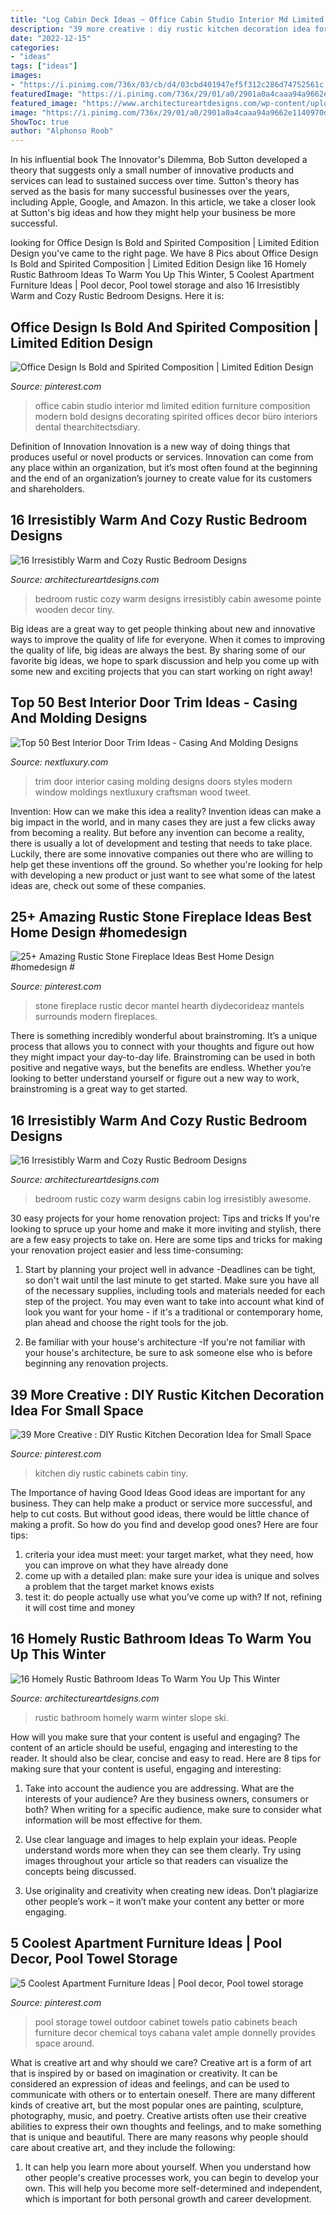 ```yaml
---
title: "Log Cabin Deck Ideas ~ Office Cabin Studio Interior Md Limited Edition Furniture Composition Modern Bold Designs Decorating Spirited Offices Decor Büro Interiors Dental Thearchitectsdiary"
description: "39 more creative : diy rustic kitchen decoration idea for small space"
date: "2022-12-15"
categories:
- "ideas"
tags: ["ideas"]
images:
- "https://i.pinimg.com/736x/03/cb/d4/03cbd401947ef5f312c286d74752561c.jpg"
featuredImage: "https://i.pinimg.com/736x/29/01/a0/2901a0a4caaa94a9662e1140970dde09.jpg"
featured_image: "https://www.architectureartdesigns.com/wp-content/uploads/2014/10/16-Homely-Rustic-Bathroom-Ideas-To-Warm-You-Up-This-Winter-13-630x945.jpg"
image: "https://i.pinimg.com/736x/29/01/a0/2901a0a4caaa94a9662e1140970dde09.jpg"
ShowToc: true
author: "Alphonso Roob"
---
```



In his influential book The Innovator's Dilemma, Bob Sutton developed a theory that suggests only a small number of innovative products and services can lead to sustained success over time. Sutton's theory has served as the basis for many successful businesses over the years, including Apple, Google, and Amazon. In this article, we take a closer look at Sutton's big ideas and how they might help your business be more successful.

	

		
looking for Office Design Is Bold and Spirited Composition | Limited Edition Design you've came to the right page. We have 8 Pics about Office Design Is Bold and Spirited Composition | Limited Edition Design like 16 Homely Rustic Bathroom Ideas To Warm You Up This Winter, 5 Coolest Apartment Furniture Ideas | Pool decor, Pool towel storage and also 16 Irresistibly Warm and Cozy Rustic Bedroom Designs. Here it is:
		
    
## Office Design Is Bold And Spirited Composition | Limited Edition Design

<img loading=lazy src="https://i.pinimg.com/736x/a8/82/27/a8822794050a4989713a0d57163988db.jpg" onerror="this.onerror=null;this.src='https://tse4.mm.bing.net/th?id=OIP.TiKfJMMsW_cejNtEbv041gHaLF&amp;pid=15.1';" alt="Office Design Is Bold and Spirited Composition | Limited Edition Design">

_Source: pinterest.com_

>office cabin studio interior md limited edition furniture composition modern bold designs decorating spirited offices decor büro interiors dental thearchitectsdiary. 

	

Definition of Innovation
Innovation is a new way of doing things that produces useful or novel products or services. Innovation can come from any place within an organization, but it’s most often found at the beginning and the end of an organization’s journey to create value for its customers and shareholders.

    
## 16 Irresistibly Warm And Cozy Rustic Bedroom Designs

<img loading=lazy src="http://www.architectureartdesigns.com/wp-content/uploads/2014/07/16-Irresistibly-Warm-and-Cozy-Rustic-Bedroom-Designs-7.jpg" onerror="this.onerror=null;this.src='https://tse2.mm.bing.net/th?id=OIP._CVi_F-_7RbvZAzVooXsYAAAAA&amp;pid=15.1';" alt="16 Irresistibly Warm and Cozy Rustic Bedroom Designs">

_Source: architectureartdesigns.com_

>bedroom rustic cozy warm designs irresistibly cabin awesome pointe wooden decor tiny. 

	

Big ideas are a great way to get people thinking about new and innovative ways to improve the quality of life for everyone. When it comes to improving the quality of life, big ideas are always the best. By sharing some of our favorite big ideas, we hope to spark discussion and help you come up with some new and exciting projects that you can start working on right away!

    
## Top 50 Best Interior Door Trim Ideas - Casing And Molding Designs

<img loading=lazy src="http://nextluxury.com/wp-content/uploads/sleek-door-trim-ideas.jpg" onerror="this.onerror=null;this.src='https://tse1.mm.bing.net/th?id=OIP.ZU2lQajAWcitlWOr3fWJ-QAAAA&amp;pid=15.1';" alt="Top 50 Best Interior Door Trim Ideas - Casing And Molding Designs">

_Source: nextluxury.com_

>trim door interior casing molding designs doors styles modern window moldings nextluxury craftsman wood tweet. 

	

Invention: How can we make this idea a reality?
Invention ideas can make a big impact in the world, and in many cases they are just a few clicks away from becoming a reality. 
But before any invention can become a reality, there is usually a lot of development and testing that needs to take place. 
Luckily, there are some innovative companies out there who are willing to help get these inventions off the ground. 
 So whether you're looking for help with developing a new product or just want to see what some of the latest ideas are, check out some of these companies.

    
## 25+ Amazing Rustic Stone Fireplace Ideas Best Home Design #homedesign #

<img loading=lazy src="https://i.pinimg.com/736x/35/db/ac/35dbac17cb1bfd934844dd767f7b1f38.jpg" onerror="this.onerror=null;this.src='https://tse4.mm.bing.net/th?id=OIP.nFhb92Yx8DMtm5LSsQajKQHaLK&amp;pid=15.1';" alt="25+ Amazing Rustic Stone Fireplace Ideas Best Home Design #homedesign #">

_Source: pinterest.com_

>stone fireplace rustic decor mantel hearth diydecorideaz mantels surrounds modern fireplaces. 

	

There is something incredibly wonderful about brainstroming. It’s a unique process that allows you to connect with your thoughts and figure out how they might impact your day-to-day life. Brainstroming can be used in both positive and negative ways, but the benefits are endless. Whether you’re looking to better understand yourself or figure out a new way to work, brainstroming is a great way to get started.

    
## 16 Irresistibly Warm And Cozy Rustic Bedroom Designs

<img loading=lazy src="https://www.architectureartdesigns.com/wp-content/uploads/2014/07/16-Irresistibly-Warm-and-Cozy-Rustic-Bedroom-Designs-4.jpg" onerror="this.onerror=null;this.src='https://tse1.mm.bing.net/th?id=OIP.Hpk-qPEAv-LNIdPrWYOm2wAAAA&amp;pid=15.1';" alt="16 Irresistibly Warm and Cozy Rustic Bedroom Designs">

_Source: architectureartdesigns.com_

>bedroom rustic cozy warm designs cabin log irresistibly awesome. 

	

30 easy projects for your home renovation project: Tips and tricks
If you're looking to spruce up your home and make it more inviting and stylish, there are a few easy projects to take on. Here are some tips and tricks for making your renovation project easier and less time-consuming:
1. Start by planning your project well in advance -Deadlines can be tight, so don't wait until the last minute to get started. Make sure you have all of the necessary supplies, including tools and materials needed for each step of the project. You may even want to take into account what kind of look you want for your home - if it's a traditional or contemporary home, plan ahead and choose the right tools for the job.

2. Be familiar with your house's architecture -If you're not familiar with your house's architecture, be sure to ask someone else who is before beginning any renovation projects.

    
## 39 More Creative : DIY Rustic Kitchen Decoration Idea For Small Space

<img loading=lazy src="https://i.pinimg.com/736x/29/01/a0/2901a0a4caaa94a9662e1140970dde09.jpg" onerror="this.onerror=null;this.src='https://tse2.mm.bing.net/th?id=OIP.f5kkiBVegabS7A64w0Gq1gHaJ4&amp;pid=15.1';" alt="39 More Creative : DIY Rustic Kitchen Decoration Idea for Small Space">

_Source: pinterest.com_

>kitchen diy rustic cabinets cabin tiny. 

	

The Importance of having Good Ideas
Good ideas are important for any business. They can help make a product or service more successful, and help to cut costs. But without good ideas, there would be little chance of making a profit. So how do you find and develop good ones? Here are four tips:
1. criteria your idea must meet: your target market, what they need, how you can improve on what they have already done
2. come up with a detailed plan: make sure your idea is unique and solves a problem that the target market knows exists
3. test it: do people actually use what you’ve come up with? If not, refining it will cost time and money

    
## 16 Homely Rustic Bathroom Ideas To Warm You Up This Winter

<img loading=lazy src="https://www.architectureartdesigns.com/wp-content/uploads/2014/10/16-Homely-Rustic-Bathroom-Ideas-To-Warm-You-Up-This-Winter-13-630x945.jpg" onerror="this.onerror=null;this.src='https://tse3.mm.bing.net/th?id=OIP.ekBQvI8pvIMEidCzKf43QAHaLH&amp;pid=15.1';" alt="16 Homely Rustic Bathroom Ideas To Warm You Up This Winter">

_Source: architectureartdesigns.com_

>rustic bathroom homely warm winter slope ski. 

	

How will you make sure that your content is useful and engaging?
The content of an article should be useful, engaging and interesting to the reader. It should also be clear, concise and easy to read. Here are 8 tips for making sure that your content is useful, engaging and interesting:
1. Take into account the audience you are addressing. What are the interests of your audience? Are they business owners, consumers or both? When writing for a specific audience, make sure to consider what information will be most effective for them.

2. Use clear language and images to help explain your ideas. People understand words more when they can see them clearly. Try using images throughout your article so that readers can visualize the concepts being discussed.

3. Use originality and creativity when creating new ideas. Don’t plagiarize other people’s work – it won’t make your content any better or more engaging.

    
## 5 Coolest Apartment Furniture Ideas | Pool Decor, Pool Towel Storage

<img loading=lazy src="https://i.pinimg.com/736x/03/cb/d4/03cbd401947ef5f312c286d74752561c.jpg" onerror="this.onerror=null;this.src='https://tse3.mm.bing.net/th?id=OIP.D5n1sMA7GO8pQcV4GckQtAHaKq&amp;pid=15.1';" alt="5 Coolest Apartment Furniture Ideas | Pool decor, Pool towel storage">

_Source: pinterest.com_

>pool storage towel outdoor cabinet towels patio cabinets beach furniture decor chemical toys cabana valet ample donnelly provides space around. 

	

What is creative art and why should we care?
Creative art is a form of art that is inspired by or based on imagination or creativity. It can be considered an expression of ideas and feelings, and can be used to communicate with others or to entertain oneself. There are many different kinds of creative art, but the most popular ones are painting, sculpture, photography, music, and poetry. Creative artists often use their creative abilities to express their own thoughts and feelings, and to make something that is unique and beautiful. There are many reasons why people should care about creative art, and they include the following: 
1) It can help you learn more about yourself. When you understand how other people's creative processes work, you can begin to develop your own. This will help you become more self-determined and independent, which is important for both personal growth and career development.


